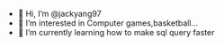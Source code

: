 - 👋 Hi, I’m @jackyang97
- 👀 I’m interested in Computer games,basketball...
- 🌱 I’m currently learning how to make sql query faster
<!---
jackyang97/jackyang97 is a ✨ special ✨ repository because its `README.md` (this file) appears on your GitHub profile.
You can click the Preview link to take a look at your changes.
--->
